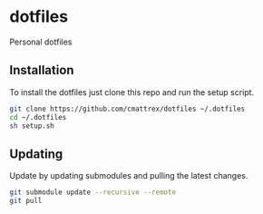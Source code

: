 # dotfiles

Personal dotfiles

## Installation

To install the dotfiles just clone this repo and run the setup script.
```bash
git clone https://github.com/cmattrex/dotfiles ~/.dotfiles
cd ~/.dotfiles
sh setup.sh
```

## Updating

Update by updating submodules and pulling the latest changes.
```bash
git submodule update --recursive --remote
git pull
```
